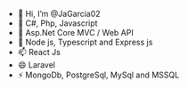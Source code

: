 - 👋 Hi, I’m @JaGarcia02
- 👀 C#, Php, Javascript
- 🌱 Asp.Net Core MVC / Web API
- 💞️ Node js, Typescript and Express js
- 📫 React Js
- 😄 Laravel
- ⚡ MongoDb, PostgreSql, MySql and MSSQL

<!---
JaGarcia02/JaGarcia02 is a ✨ special ✨ repository because its `README.md` (this file) appears on your GitHub profile.
You can click the Preview link to take a look at your changes.
--->
